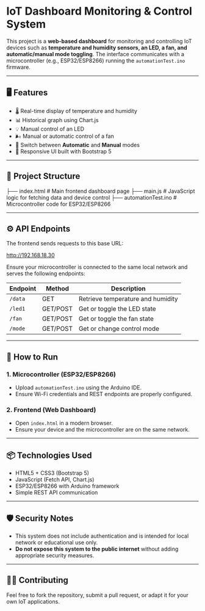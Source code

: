 # IoT Dashboard Monitoring & Control System

This project is a **web-based dashboard** for monitoring and controlling IoT devices such as **temperature and humidity sensors, an LED, a fan, and automatic/manual mode toggling**. The interface communicates with a microcontroller (e.g., ESP32/ESP8266) running the `automationTest.ino` firmware.

---

## 🖥️ Features

- 🌡️ Real-time display of temperature and humidity
- 📊 Historical graph using Chart.js
- 💡 Manual control of an LED
- 🌬️ Manual or automatic control of a fan
- 🔄 Switch between **Automatic** and **Manual** modes
- 📱 Responsive UI built with Bootstrap 5

---

## 📁 Project Structure

├── index.html # Main frontend dashboard page
├── main.js # JavaScript logic for fetching data and device control
├── automationTest.ino # Microcontroller code for ESP32/ESP8266

---

## ⚙️ API Endpoints

The frontend sends requests to this base URL:

http://192.168.18.30

Ensure your microcontroller is connected to the same local network and serves the following endpoints:

| Endpoint       | Method     | Description                      |
|----------------|------------|----------------------------------|
| `/data`        | GET        | Retrieve temperature and humidity |
| `/led1`        | GET/POST   | Get or toggle the LED state       |
| `/fan`         | GET/POST   | Get or toggle the fan state       |
| `/mode`        | GET/POST   | Get or change control mode        |

---

## 🚀 How to Run

### 1. Microcontroller (ESP32/ESP8266)
- Upload `automationTest.ino` using the Arduino IDE.
- Ensure Wi-Fi credentials and REST endpoints are properly configured.

### 2. Frontend (Web Dashboard)
- Open `index.html` in a modern browser.
- Ensure your device and the microcontroller are on the same network.

---

## 📦 Technologies Used

- HTML5 + CSS3 (Bootstrap 5)
- JavaScript (Fetch API, Chart.js)
- ESP32/ESP8266 with Arduino framework
- Simple REST API communication

---

## 🛡️ Security Notes

- This system does not include authentication and is intended for local network or educational use only.
- **Do not expose this system to the public internet** without adding appropriate security measures.

---

## 🧑‍💻 Contributing

Feel free to fork the repository, submit a pull request, or adapt it for your own IoT applications.

